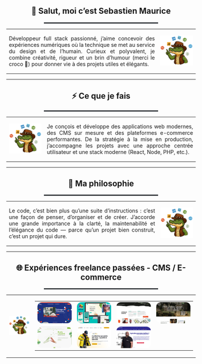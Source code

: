 <!-- 👋 Présentation -->
<div align="center">
  <h2>👋 Salut, moi c’est Sebastien Maurice</h2>
  <hr style="width:60%; border:0.5px solid #30363d;">
</div>

<div align="center">
  <table>
    <tr>
      <td style="max-width:500px; text-align:justify;">
        <p>
          Développeur full stack passionné, j’aime concevoir des expériences numériques où la technique se met au service du design et de l’humain.
          Curieux et polyvalent, je combine créativité, rigueur et un brin d’humour (merci le croco 🐊) pour donner vie à des projets utiles et élégants.
        </p>
      </td>
      <td>
        <img src="https://raw.githubusercontent.com/sebastienmaurice/sebastienmaurice/main/croco_dundee.png" width="120">
      </td>
    </tr>
  </table>
</div>

---

<!-- ⚡ Ce que je fais -->
<div align="center">
  <h2>⚡ Ce que je fais</h2>
  <hr style="width:60%; border:0.5px solid #30363d;">
</div>

<div align="center">
  <table>
    <tr>
      <td>
        <img src="https://raw.githubusercontent.com/sebastienmaurice/sebastienmaurice/main/croco_dundee.png" width="120">
      </td>
      <td style="max-width:500px; text-align:justify;">
        <p>
          Je conçois et développe des applications web modernes, des CMS sur mesure et des plateformes e-commerce performantes.
          De la stratégie à la mise en production, j’accompagne les projets avec une approche centrée utilisateur et une stack moderne (React, Node, PHP, etc.).
        </p>
      </td>
    </tr>
  </table>
</div>

---

<!-- 🧠 Ma philosophie -->
<div align="center">
  <h2>🧠 Ma philosophie</h2>
  <hr style="width:60%; border:0.5px solid #30363d;">
</div>

<div align="center">
  <table>
    <tr>
      <td style="max-width:500px; text-align:justify;">
        <p>
          Le code, c’est bien plus qu’une suite d’instructions : c’est une façon de penser, d’organiser et de créer.
          J’accorde une grande importance à la clarté, la maintenabilité et l’élégance du code — parce qu’un projet bien construit, c’est un projet qui dure.
        </p>
      </td>
      <td>
        <img src="https://raw.githubusercontent.com/sebastienmaurice/sebastienmaurice/main/croco_dundee.png" width="120">
      </td>
    </tr>
  </table>
</div>

---

<!-- 🌐 Expériences freelance passées -->
<div align="center">
  <h2>🌐 Expériences freelance passées - CMS / E-commerce</h2>
  <hr style="width:60%; border:0.5px solid #30363d;">
</div>

<div align="center">
  <table>
    <tr>
      <td>
        <img src="https://raw.githubusercontent.com/sebastienmaurice/sebastienmaurice/main/croco_dundee.png" width="120">
      </td>
      <td>
        <table align="center" cellspacing="20">
          <tr>
            <td>
              <a href="https://raw.githubusercontent.com/sebastienmaurice/sebastienmaurice/main/gsti62.jpg">
                <img src="https://raw.githubusercontent.com/sebastienmaurice/sebastienmaurice/main/gsti62.jpg" width="200" style="border-radius:12px;">
              </a>
            </td>
            <td>
              <a href="https://raw.githubusercontent.com/sebastienmaurice/sebastienmaurice/main/onaturel.jpg">
                <img src="https://raw.githubusercontent.com/sebastienmaurice/sebastienmaurice/main/onaturel.jpg" width="200" style="border-radius:12px;">
              </a>
            </td>
            <td>
              <a href="https://raw.githubusercontent.com/sebastienmaurice/sebastienmaurice/main/palimpseste.jpg">
                <img src="https://raw.githubusercontent.com/sebastienmaurice/sebastienmaurice/main/palimpseste.jpg" width="200" style="border-radius:12px;">
              </a>
            </td>
            <td>
              <a href="https://raw.githubusercontent.com/sebastienmaurice/sebastienmaurice/main/petitchateauvercourt.jpg">
                <img src="https://raw.githubusercontent.com/sebastienmaurice/sebastienmaurice/main/petitchateauvercourt.jpg" width="200" style="border-radius:12px;">
              </a>
            </td>
          </tr>
          <tr>
            <td>
              <a href="https://raw.githubusercontent.com/sebastienmaurice/sebastienmaurice/main/rudylesaint.jpg">
                <img src="https://raw.githubusercontent.com/sebastienmaurice/sebastienmaurice/main/rudylesaint.jpg" width="200" style="border-radius:12px;">
              </a>
            </td>
            <td>
              <a href="https://raw.githubusercontent.com/sebastienmaurice/sebastienmaurice/main/alternativ.jpg">
                <img src="https://raw.githubusercontent.com/sebastienmaurice/sebastienmaurice/main/alternativ.jpg" width="200" style="border-radius:12px;">
              </a>
            </td>
            <td>
              <a href="https://raw.githubusercontent.com/sebastienmaurice/sebastienmaurice/main/galaxy.jpg">
                <img src="https://raw.githubusercontent.com/sebastienmaurice/sebastienmaurice/main/galaxy.jpg" width="200" style="border-radius:12px;">
              </a>
            </td>
          </tr>
        </table>
      </td>
    </tr>
  </table>
</div>
